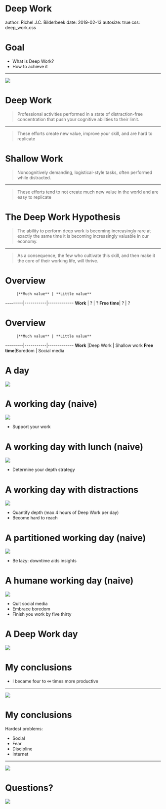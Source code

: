 Deep Work
========================================================
author: Richel J.C. Bilderbeek
date: 2019-02-13
autosize: true
css: deep_work.css

Goal
========================================================

- What is Deep Work?
- How to achieve it

***

![](deep_work_cover.jpeg)

Deep Work
========================================================

> Professional activities performed in a state of
> distraction-free concentration that push your cognitive
> abilities to their limit.

***

> These efforts create new value,
> improve your skill, and are hard to replicate

Shallow Work
========================================================

> Noncognitively demanding, logistical-style
> tasks, often performed while distracted.

***

> These efforts
> tend to not create much new value in the world and are
> easy to replicate

The Deep Work Hypothesis
========================================================

> The ability to perform deep
> work is becoming increasingly rare at exactly the same
> time it is becoming increasingly valuable in our
> economy.

***

> As a consequence, the few who cultivate this
> skill, and then make it the core of their working life,
> will thrive.

Overview
========================================================

         |**Much value** | **Little value**
---------|-----------|-------------
**Work**     |  ? | ?
**Free time**|  ?   | ?

Overview
========================================================

         |**Much value** | **Little value**
---------|-----------|-------------
**Work**     |Deep Work  | Shallow work
**Free time**|Boredom    | Social media

A day
========================================================

![](schedule_1.png)

A working day (naive)
========================================================

![](schedule_2.png)

 * Support your work

A working day with lunch (naive)
========================================================

![](schedule_3.png)

 * Determine your depth strategy

A working day with distractions
========================================================

![](schedule_4.png)

 * Quantify depth (max 4 hours of Deep Work per day)
 * Become hard to reach

A partitioned working day (naive)
========================================================

![](schedule_5.png)

 * Be lazy: downtime aids insights

A humane working day (naive)
========================================================

![](schedule_6.png)

 * Quit social media
 * Embrace boredom
 * Finish you work by five thirty


A Deep Work day
========================================================

![](schedule_7.png)

My conclusions
========================================================

 * I became four to $\infty$ times more productive

***

![](my_office_2.jpg)

My conclusions
========================================================

Hardest problems:

 * Social
 * Fear
 * Discipline
 * Internet

***

![](my_rules.jpg)

Questions?
========================================================

![](cat.jpg)
